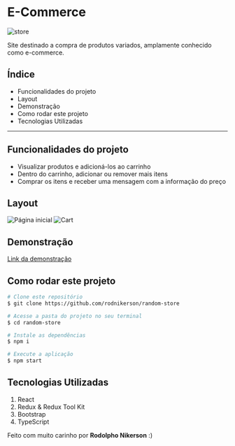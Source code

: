 # E-Commerce

![store](https://images.ctfassets.net/63bmaubptoky/6fvYvWm_goITplwEYePHKYY-hW4vCcSAD9bOaeJzoZk/12db8bf6839eb304eee88d6f5e028dad/tendencias-ecommerce-BR-Capterra-Header.png?w=1000)

Site destinado a compra de produtos variados, amplamente conhecido como e-commerce.

## Índice
- <a hef="#func">Funcionalidades do projeto</a>
- <a hef="#layout">Layout</a>
- <a hef="#demo">Demonstração</a>
- <a hef="#howto">Como rodar este projeto</a>
- <a hef="#tech">Tecnologias Utilizadas</a>

<hr/>

## Funcionalidades do projeto

- Visualizar produtos e adicioná-los ao carrinho
- Dentro do carrinho, adicionar ou remover mais itens
- Comprar os itens e receber uma mensagem com a informação do preço

## Layout
![Página inicial](https://i.ibb.co/svg8kjn/1-1.png)
![Cart](https://i.ibb.co/0GLyvkR/1-2.png)

## Demonstração
[Link da demonstração](https://dainty-kashata-ceb4db.netlify.app/)

## Como rodar este projeto
```bash
# Clone este repositório
$ git clone https://github.com/rodnikerson/random-store

# Acesse a pasta do projeto no seu terminal
$ cd random-store

# Instale as dependências
$ npm i

# Execute a aplicação
$ npm start
```

## Tecnologias Utilizadas
1. React
2. Redux & Redux Tool Kit
3. Bootstrap
4. TypeScript

Feito com muito carinho por **Rodolpho Nikerson** :)
